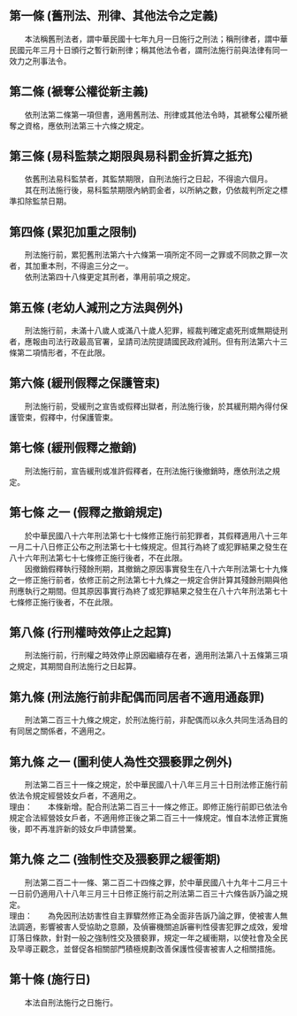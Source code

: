第一條 (舊刑法、刑律、其他法令之定義)
-------------------------------------
　　本法稱舊刑法者，謂中華民國十七年九月一日施行之刑法；稱刑律者，謂中華民國元年三月十日頒行之暫行新刑律；稱其他法令者，謂刑法施行前與法律有同一效力之刑事法令。  


第二條 (褫奪公權從新主義)
-------------------------
　　依刑法第二條第一項但書，適用舊刑法、刑律或其他法令時，其褫奪公權所褫奪之資格，應依刑法第三十六條之規定。  


第三條 (易科監禁之期限與易科罰金折算之抵充)
-------------------------------------------
　　依舊刑法易科監禁者，其監禁期限，自刑法施行之日起，不得逾六個月。  
　　其在刑法施行後，易科監禁期限內納罰金者，以所納之數，仍依裁判所定之標準扣除監禁日期。  


第四條 (累犯加重之限制)
-----------------------
　　刑法施行前，累犯舊刑法第六十六條第一項所定不同一之罪或不同款之罪一次者，其加重本刑，不得逾三分之一。  
　　依刑法第四十八條更定其刑者，準用前項之規定。  


第五條 (老幼人減刑之方法與例外)
-------------------------------
　　刑法施行前，未滿十八歲人或滿八十歲人犯罪，經裁判確定處死刑或無期徒刑者，應報由司法行政最高官署，呈請司法院提請國民政府減刑。但有刑法第六十三條第二項情形者，不在此限。  


第六條 (緩刑假釋之保護管束)
---------------------------
　　刑法施行前，受緩刑之宣告或假釋出獄者，刑法施行後，於其緩刑期內得付保護管束，假釋中，付保護管束。  


第七條 (緩刑假釋之撤銷)
-----------------------
　　刑法施行前，宣告緩刑或准許假釋者，在刑法施行後撤銷時，應依刑法之規定。  


第七條 之一 (假釋之撤銷規定)
----------------------------
　　於中華民國八十六年刑法第七十七條修正施行前犯罪者，其假釋適用八十三年一月二十八日修正公布之刑法第七十七條規定。但其行為終了或犯罪結果之發生在八十六年刑法第七十七條修正施行後者，不在此限。  
　　因撤銷假釋執行殘餘刑期，其撤銷之原因事實發生在八十六年刑法第七十九條之一修正施行前者，依修正前之刑法第七十九條之一規定合併計算其殘餘刑期與他刑應執行之期間。但其原因事實行為終了或犯罪結果之發生在八十六年刑法第七十七條修正施行後者，不在此限。  


第八條 (行刑權時效停止之起算)
-----------------------------
　　刑法施行前，行刑權之時效停止原因繼續存在者，適用刑法第八十五條第三項之規定，其期間自刑法施行之日起算。  


第九條 (刑法施行前非配偶而同居者不適用通姦罪)
---------------------------------------------
　　刑法第二百三十九條之規定，於刑法施行前，非配偶而以永久共同生活為目的有同居之關係者，不適用之。  


第九條 之一 (圖利使人為性交猥褻罪之例外)
----------------------------------------
　　刑法第二百三十一條之規定，於中華民國八十八年三月三十日刑法修正施行前依法令規定經營妓女戶者，不適用之。  
理由：　　本條新增。配合刑法第二百三十一條之修正。即修正施行前即已依法令規定合法經營妓女戶者，不適用修正後之第二百三十一條規定。惟自本法修正實施後，即不再准許新的妓女戶申請營業。

第九條 之二 (強制性交及猥褻罪之緩衝期)
--------------------------------------
　　刑法第二百二十一條、第二百二十四條之罪，於中華民國八十九年十二月三十一日前仍適用八十八年三月三十日修正施行前之刑法第二百三十六條告訴乃論之規定。  
理由：　　為免因刑法妨害性自主罪驟然修正為全面非告訴乃論之罪，使被害人無法調適，影響被害人受協助之意願，及偵審機關追訴審判性侵害犯罪之成效，爰增訂落日條款，針對一般之強制性交及猥褻罪，規定一年之緩衝期，以使社會及全民及早導正觀念，並督促各相關部門積極規劃改善保護性侵害被害人之相關措施。

第十條 (施行日)
---------------
　　本法自刑法施行之日施行。